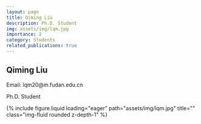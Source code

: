 ```yaml
---
layout: page
title: Qiming Liu
description: Ph.D. Student
img: assets/img/lqm.jpg
importance: 2
category: Students
related_publications: true
---
```




<div class="row">
    <div class="col-sm-8 mt-3 mt-md-0">
        <h2>Qiming Liu</h2>
        <p>Email: lqm20@m.fudan.edu.cn</p>
        <p>Ph.D. Student</p>
    </div>
    <div class="col-sm-4 mt-3 mt-md-0">
        {% include figure.liquid loading="eager" path="assets/img/lqm.jpg" title="" class="img-fluid rounded z-depth-1" %}
    </div>
</div>
